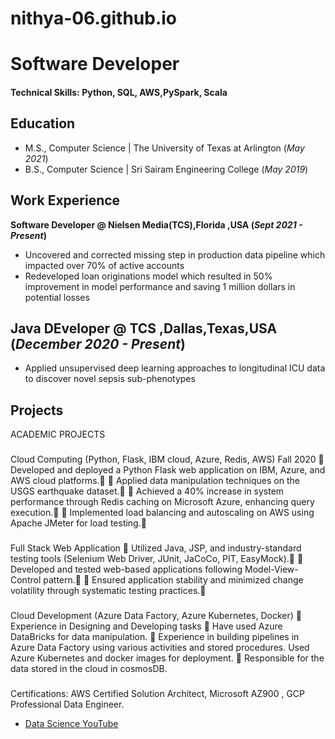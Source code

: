 # nithya-06.github.io
# Software Developer

#### Technical Skills: Python, SQL, AWS,PySpark, Scala

## Education						       		
- M.S., Computer Science	| The University of Texas at Arlington (_May 2021_)	 			        		
- B.S., Computer Science | Sri Sairam Engineering College (_May 2019_)

## Work Experience
**Software Developer @ Nielsen Media(TCS),Florida ,USA (_Sept 2021 - Present_)**
- Uncovered and corrected missing step in production data pipeline which impacted over 70% of active accounts
- Redeveloped loan originations model which resulted in 50% improvement in model performance and saving 1 million dollars in potential losses

**Java DEveloper @ TCS ,Dallas,Texas,USA (_December 2020 - Present_)**
- 
- Applied unsupervised deep learning approaches to longitudinal ICU data to discover novel sepsis sub-phenotypes

## Projects
ACADEMIC PROJECTS
### 
Cloud Computing (Python, Flask, IBM cloud, Azure, Redis, AWS)
Fall 2020
 Developed and deployed a Python Flask web application on IBM, Azure, and AWS cloud platforms.
 Applied data manipulation techniques on the USGS earthquake dataset.
 Achieved a 40% increase in system performance through Redis caching on Microsoft Azure, enhancing query execution.
 Implemented load balancing and autoscaling on AWS using Apache JMeter for load testing.
### 
Full Stack Web Application
 Utilized Java, JSP, and industry-standard testing tools (Selenium Web Driver, JUnit, JaCoCo, PIT, EasyMock).
 Developed and tested web-based applications following Model-View-Control pattern.
 Ensured application stability and minimized change volatility through systematic testing practices.
### 
Cloud Development (Azure Data Factory, Azure Kubernetes, Docker)
 Experience in Designing and Developing tasks
 Have used Azure DataBricks for data manipulation.
 Experience in building pipelines in Azure Data Factory using various activities and stored procedures. Used Azure Kubernetes
and docker images for deployment.
 Responsible for the data stored in the cloud in cosmosDB.

### 
Certifications: AWS Certified Solution Architect, Microsoft AZ900 , GCP Professional Data Engineer.

- [Data Science YouTube](https://www.youtube.com/channel/UCa9gErQ9AE5jT2DZLjXBIdA)

